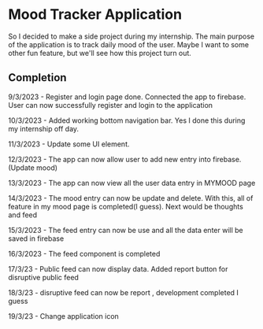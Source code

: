 # Mood Tracker Application

So I decided to make a side project during my internship. The main purpose of the application is to track daily mood of the user. Maybe I want to some other fun feature, but we'll see how this project turn out.

## Completion

9/3/2023 - Register and login page done. Connected the app to firebase. User can now successfully register and login to the application 

10/3/2023 - Added working bottom navigation bar. Yes I done this during my internship off day. 

11/3/2023 - Update some UI element.

12/3/2023 - The app can now allow user to add new entry into firebase.(Update mood)

13/3/2023 - The app can now view all the user data entry in MYMOOD page

14/3/2023 - The mood entry can now be update and delete. With this, all of feature in my  mood page is completed(I guess). Next would be thoughts and feed

15/3/2023 - The feed entry can now be use and all the data enter will be saved in firebase 

16/3/2023 - The feed component is completed 

17/3/23 - Public feed can now display data. Added report button for disruptive public feed

18/3/23 - disruptive feed can now be report , development completed I guess 

19/3/23 - Change application icon 